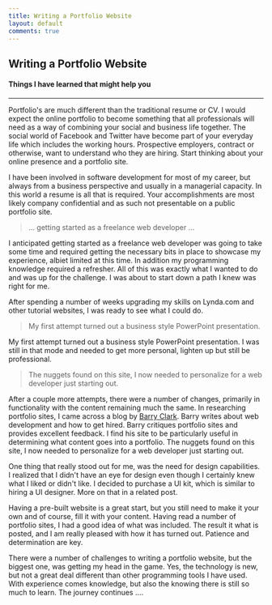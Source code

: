 ```yaml
---
title: Writing a Portfolio Website
layout: default
comments: true
---
```


## Writing a Portfolio Website

#### Things I have learned that might help you

***

Portfolio's are much different than the traditional resume or CV. I would expect the online portfolio to become something that all professionals will need as a way of combining your social and business life together. The social world of Facebook and Twitter have become part of your everyday life which includes the working hours. Prospective employers, contract or otherwise, want to understand who they are hiring. Start thinking about your online presence and a portfolio site.

I have been involved in software development for most of my career, but always from a business perspective and usually in a managerial capacity. In this world a resume is all that is required. Your accomplishments are most likely company confidential and as such not presentable on a public portfolio site.

>... getting started as a freelance web developer ...

I anticipated getting started as a freelance web developer was going to take some time and required getting the necessary bits in place to showcase my experience, albiet limited at this time. In addition my programming knowledge required a refresher.  All of this was exactly what I wanted to do and was up for the challenge. I was about to start down a path I knew was right for me.

After spending a number of weeks upgrading my skills on Lynda.com and other tutorial websites, I was ready to see what I could do.

>My first attempt turned out a business style PowerPoint presentation.

My first attempt turned out a business style PowerPoint presentation. I was still in that mode and needed to get more personal, lighten up but still be professional.

>The nuggets found on this site, I now needed to personalize for a web developer just starting out.

After a couple more attempts, there were a number of changes, primarily in functionality with the content remaining much the same. In researching portfolio sites, I came across a blog by [Barry Clark](http://barryclark.co). Barry writes about web development and how to get hired. Barry critiques portfolio sites and provides excellent feedback. I find his site to be particularly useful in determining what content goes into a portfolio. The nuggets found on this site, I now needed to personalize for a web developer just starting out.

One thing that really stood out for me, was the need for design capabilities. I realized that I didn't have an eye for design even though I certainly knew what I liked or didn't like. I decided to purchase a UI kit, which is similar to hiring a UI designer. More on that in a related post.

Having a pre-built website is a great start, but you still need to make it your own and of course, fill it with your content. Having read a number of portfolio sites, I had a good idea of what was included. The result it what is posted, and I am really pleased with how it has turned out. Patience and determination are key.

There were a number of challenges to writing a portfolio website, but the biggest one, was getting my head in the game. Yes, the technology is new, but not a great deal different than other programming tools I have used. With experience comes knowledge, but also the knowing there is still so much to learn. The journey continues ....
